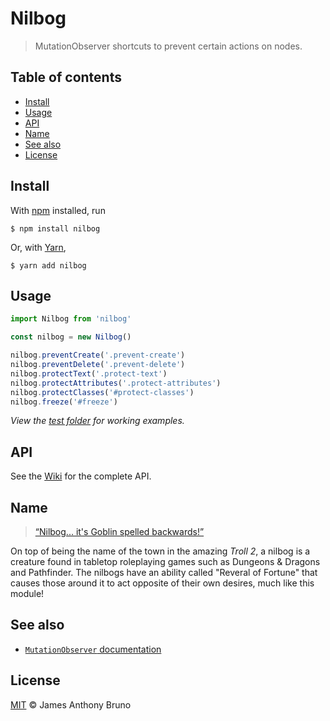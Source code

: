 # Nilbog

> MutationObserver shortcuts to prevent certain actions on nodes.

## Table of contents

- [Install](#install)
- [Usage](#usage)
- [API](./wiki)
- [Name](#name)
- [See also](#see-also)
- [License](#license)

## Install

With [npm](https://npmjs.org/) installed, run

```
$ npm install nilbog
```

Or, with [Yarn](https://yarnpkg.com/en/),

```
$ yarn add nilbog
```

## Usage

```js
import Nilbog from 'nilbog'

const nilbog = new Nilbog()

nilbog.preventCreate('.prevent-create')
nilbog.preventDelete('.prevent-delete')
nilbog.protectText('.protect-text')
nilbog.protectAttributes('.protect-attributes')
nilbog.protectClasses('#protect-classes')
nilbog.freeze('#freeze')
```

_View the [test folder](./test/) for working examples._

## API

See the [Wiki](./wiki) for the complete API.

## Name

> [“Nilbog... it's Goblin spelled backwards!”](https://www.youtube.com/watch?v=zQcKXPRBmpE)

On top of being the name of the town in the amazing _Troll 2_, a nilbog is a creature found in tabletop roleplaying games such as Dungeons & Dragons and Pathfinder. The nilbogs have an ability called "Reveral of Fortune" that causes those around it to act opposite of their own desires, much like this module!

## See also

- [`MutationObserver` documentation](https://developer.mozilla.org/en-US/docs/Web/API/MutationObserver)

## License

[MIT](LICENSE) &copy; James Anthony Bruno

